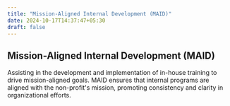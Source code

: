 ```yaml
---
title: "Mission-Aligned Internal Development (MAID)"
date: 2024-10-17T14:37:47+05:30
draft: false
---
```


## Mission-Aligned Internal Development (MAID)

Assisting in the development and implementation of in-house training to drive mission-aligned goals. MAID ensures that internal programs are aligned with the non-profit's mission, promoting consistency and clarity in organizational efforts.
